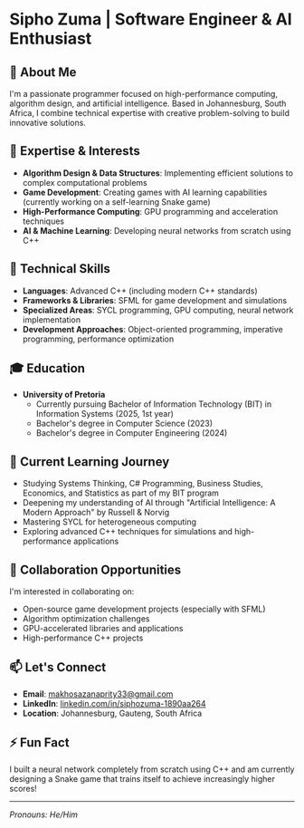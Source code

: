 # Sipho Zuma | Software Engineer & AI Enthusiast

## 👋 About Me
I'm a passionate programmer focused on high-performance computing, algorithm design, and artificial intelligence. Based in Johannesburg, South Africa, I combine technical expertise with creative problem-solving to build innovative solutions.

## 🔭 Expertise & Interests
- **Algorithm Design & Data Structures**: Implementing efficient solutions to complex computational problems
- **Game Development**: Creating games with AI learning capabilities (currently working on a self-learning Snake game)
- **High-Performance Computing**: GPU programming and acceleration techniques
- **AI & Machine Learning**: Developing neural networks from scratch using C++

## 🚀 Technical Skills
- **Languages**: Advanced C++ (including modern C++ standards)
- **Frameworks & Libraries**: SFML for game development and simulations
- **Specialized Areas**: SYCL programming, GPU computing, neural network implementation
- **Development Approaches**: Object-oriented programming, imperative programming, performance optimization

## 🎓 Education
- **University of Pretoria**
  - Currently pursuing Bachelor of Information Technology (BIT) in Information Systems (2025, 1st year)
  - Bachelor's degree in Computer Science (2023)
  - Bachelor's degree in Computer Engineering (2024)

## 🌱 Current Learning Journey
- Studying Systems Thinking, C# Programming, Business Studies, Economics, and Statistics as part of my BIT program
- Deepening my understanding of AI through "Artificial Intelligence: A Modern Approach" by Russell & Norvig
- Mastering SYCL for heterogeneous computing
- Exploring advanced C++ techniques for simulations and high-performance applications

## 🤝 Collaboration Opportunities
I'm interested in collaborating on:
- Open-source game development projects (especially with SFML)
- Algorithm optimization challenges
- GPU-accelerated libraries and applications
- High-performance C++ projects

## 📫 Let's Connect
- **Email**: makhosazanaprity33@gmail.com
- **LinkedIn**: [linkedin.com/in/siphozuma-1890aa264](https://www.linkedin.com/in/siphozuma-1890aa264)
- **Location**: Johannesburg, Gauteng, South Africa

## ⚡ Fun Fact
I built a neural network completely from scratch using C++ and am currently designing a Snake game that trains itself to achieve increasingly higher scores!

---
*Pronouns: He/Him*
